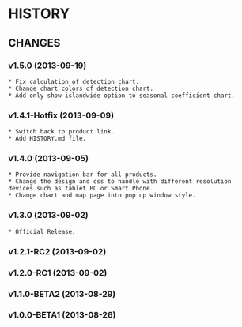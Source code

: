 HISTORY
========================

CHANGES
----------------------------------
### v1.5.0 (2013-09-19)
    * Fix calculation of detection chart.
    * Change chart colors of detection chart.
    * Add only show islandwide option to seasonal coefficient chart.

### v1.4.1-Hotfix (2013-09-09)
    * Switch back to product link.
    * Add HISTORY.md file.

### v1.4.0 (2013-09-05)
    * Provide navigation bar for all products.
    * Change the design and css to handle with different resolution devices such as tablet PC or Smart Phone.
    * Change chart and map page into pop up window style.

### v1.3.0 (2013-09-02)
    * Official Release.

### v1.2.1-RC2 (2013-09-02)

### v1.2.0-RC1 (2013-09-02)

### v1.1.0-BETA2 (2013-08-29)

### v1.0.0-BETA1 (2013-08-26)
